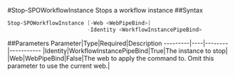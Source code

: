 #Stop-SPOWorkflowInstance
Stops a workflow instance
##Syntax
```powershell
Stop-SPOWorkflowInstance [-Web <WebPipeBind>]
                         -Identity <WorkflowInstancePipeBind>
```


##Parameters
Parameter|Type|Required|Description
---------|----|--------|-----------
|Identity|WorkflowInstancePipeBind|True|The instance to stop|
|Web|WebPipeBind|False|The web to apply the command to. Omit this parameter to use the current web.|
